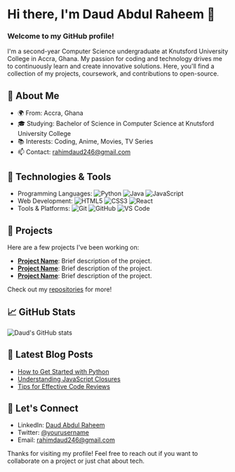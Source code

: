 # Hi there, I'm Daud Abdul Raheem 👋

### Welcome to my GitHub profile!

I'm a second-year Computer Science undergraduate at Knutsford University College in Accra, Ghana. My passion for coding and technology drives me to continuously learn and create innovative solutions. Here, you'll find a collection of my projects, coursework, and contributions to open-source.

## 🚀 About Me

- 🌍 From: Accra, Ghana
- 🎓 Studying: Bachelor of Science in Computer Science at Knutsford University College
- 📚 Interests: Coding, Anime, Movies, TV Series
- 📫 Contact: rahimdaud246@gmail.com

## 🔧 Technologies & Tools

- Programming Languages: ![Python](https://img.shields.io/badge/Python-3776AB?style=flat&logo=python&logoColor=white) ![Java](https://img.shields.io/badge/Java-007396?style=flat&logo=java&logoColor=white) ![JavaScript](https://img.shields.io/badge/JavaScript-F7DF1E?style=flat&logo=javascript&logoColor=black)
- Web Development: ![HTML5](https://img.shields.io/badge/HTML5-E34F26?style=flat&logo=html5&logoColor=white) ![CSS3](https://img.shields.io/badge/CSS3-1572B6?style=flat&logo=css3&logoColor=white) ![React](https://img.shields.io/badge/React-61DAFB?style=flat&logo=react&logoColor=black)
- Tools & Platforms: ![Git](https://img.shields.io/badge/Git-F05032?style=flat&logo=git&logoColor=white) ![GitHub](https://img.shields.io/badge/GitHub-181717?style=flat&logo=github&logoColor=white) ![VS Code](https://img.shields.io/badge/VS%20Code-0078D4?style=flat&logo=visual-studio-code&logoColor=white)

## 📂 Projects

Here are a few projects I've been working on:

- **[Project Name](link-to-project)**: Brief description of the project.
- **[Project Name](link-to-project)**: Brief description of the project.
- **[Project Name](link-to-project)**: Brief description of the project.

Check out my [repositories](https://github.com/yourusername?tab=repositories) for more!

## 📈 GitHub Stats

![Daud's GitHub stats](https://github-readme-stats.vercel.app/api?username=yourusername&show_icons=true&theme=radical)

## 📝 Latest Blog Posts

<!-- BLOG-POST-LIST:START -->
- [How to Get Started with Python](link-to-blog-post)
- [Understanding JavaScript Closures](link-to-blog-post)
- [Tips for Effective Code Reviews](link-to-blog-post)
<!-- BLOG-POST-LIST:END -->

## 🤝 Let's Connect

- LinkedIn: [Daud Abdul Raheem](link-to-linkedin)
- Twitter: [@yourusername](link-to-twitter)
- Email: rahimdaud246@gmail.com

Thanks for visiting my profile! Feel free to reach out if you want to collaborate on a project or just chat about tech.



<!--
**piccolojnr/piccolojnr** is a ✨ _special_ ✨ repository because its `README.md` (this file) appears on your GitHub profile.

Here are some ideas to get you started:

- 🔭 I’m currently working on ...
- 🌱 I’m currently learning ...
- 👯 I’m looking to collaborate on ...
- 🤔 I’m looking for help with ...
- 💬 Ask me about ...
- 📫 How to reach me: ...
- 😄 Pronouns: ...
- ⚡ Fun fact: ...
-->
